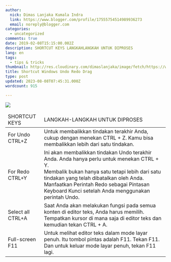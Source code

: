 ```yaml
---
author:
  nick: Dimas Lanjaka Kumala Indra
  link: https://www.blogger.com/profile/17555754514989936273
  email: noreply@blogger.com
categories:
  - uncategorized
comments: true
date: 2019-02-08T15:15:00.002Z
description: SHORTCUT KEYS LANGKAHLANGKAH UNTUK DIPROSES
lang: en
tags:
  - tips & tricks
thumbnail: http://res.cloudinary.com/dimaslanjaka/image/fetch/https://www.techlicious.com/images/computers/windows-10-shortcuts-510px.jpg
title: Shortcut Windows Undo Redo Drag
type: post
updated: 2023-08-08T07:45:31.000Z
wordcount: 915

---
```


<div dir="ltr" style="text-align: left;" trbidi="on"><img src="http://res.cloudinary.com/dimaslanjaka/image/fetch/https://www.techlicious.com/images/computers/windows-10-shortcuts-510px.jpg"><table>    <thead>        <tr>            <td>                SHORTCUT KEYS             </td>            <td>                LANGKAH-LANGKAH UNTUK DIPROSES             </td>        </tr>    </thead>    <tbody>        <tr>            <td>                For Undo CTRL+Z             </td>            <td>                Untuk membalikkan tindakan terakhir Anda, cukup dengan menekan CTRL + Z. Kamu bisa membalikkan lebih dari satu tindakan.             </td>        </tr>        <tr>            <td>                For Redo CTRL+Y             </td>            <td>                Ini akan membalikkan tindakan Undo terakhir Anda. Anda hanya perlu untuk menekan CTRL + Y. &nbsp;&nbsp;&nbsp;&nbsp;&nbsp;&nbsp;&nbsp;&nbsp;&nbsp;&nbsp;&nbsp;&nbsp;&nbsp;&nbsp;&nbsp;&nbsp;<br> Membalik bukan hanya satu tetapi lebih dari satu tindakan yang telah dibatalkan oleh Anda. Manfaatkan Perintah Redo sebagai Pintasan Keyboard Kunci setelah Anda menggunakan perintah Undo.             </td>        </tr>        <tr>            <td>                Select all CTRL+A             </td>            <td>                Saat Anda akan melakukan fungsi pada semua konten di editor teks, Anda harus memilih. Tempatkan kursor di mana saja di editor teks dan kemudian tekan CTRL + A.             </td>        </tr>        <tr>            <td>                Full-screen F11             </td>            <td>                Untuk melihat editor teks dalam mode layar penuh. Itu tombol pintas adalah F11. Tekan F11. Dan untuk keluar mode layar penuh, tekan F11 lagi.             </td>        </tr>    </tbody></table><br></div>
